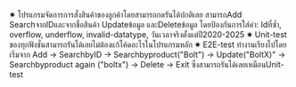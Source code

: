 ✷ โปรแกรมจัดการการสั่งสินค้าของลูกค้าโดยสามารถกดรันได้ปกติเลย สามารถAdd SearchจากIDและจากชื่อสินค้า Updateข้อมูล และDeleteข้อมูล
โดยป้องกันการใส่ค่า: Idที่ซ้ำ, overflow, underflow, invalid-datatype, วันเวลาจริงตั้งแต่ปี2020-2025
✷ Unit-test ของทุกฟังชั่นสามารถรันได้เลยไม่ต้องแก้โค้ดอะไรในโปรแกรมหลัก
✷ E2E-test ทำงานเรียงไปโดยเริ่มจาก Add → SearchbyID → Searchbyproduct("Bolt") → Update("BoltX)" → Searchbyproduct again ("boltx") → Delete → Exit ซึ่งสามารถรันได้เลยเหมือนUnit-test
